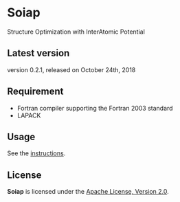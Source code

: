 Soiap
=====

Structure Optimization with InterAtomic Potential

Latest version
--------------

version 0.2.1, released on October 24th, 2018

Requirement
-----------

- Fortran compiler supporting the Fortran 2003 standard
- LAPACK

Usage
-----

See the [instructions](doc/instructions.md).

License
-------

**Soiap** is licensed under the [Apache License, Version 2.0](LICENSE).
